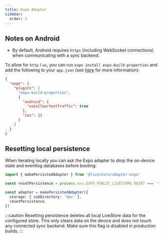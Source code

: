 ```yaml
---
title: Expo Adapter
sidebar:
  order: 2
---
```


## Notes on Android

- By default, Android requires `https` (including WebSocket connections) when communicating with a sync backend.

To allow for `http` / `ws`, you can run `expo install expo-build-properties` and add the following to your `app.json` (see [here](https://docs.expo.dev/versions/latest/sdk/build-properties/#pluginconfigtypeandroid) for more information):

```json
{
  "expo": {
    "plugins": [
      "expo-build-properties",
      {
        "android": {
          "usesCleartextTraffic": true
        },
        "ios": {}
      }
    ]
  }
}
```


## Resetting local persistence

When iterating locally you can ask the Expo adapter to drop the on-device state and eventlog databases before booting:

```ts
import { makePersistedAdapter } from '@livestore/adapter-expo'

const resetPersistence = process.env.EXPO_PUBLIC_LIVESTORE_RESET === 'true'

const adapter = makePersistedAdapter({
  storage: { subDirectory: 'dev' },
  resetPersistence,
})
```

:::caution
Resetting persistence deletes all local LiveStore data for the configured store. This only clears data on the device and does not touch any connected sync backend. Make sure this flag is disabled in production builds.
:::


